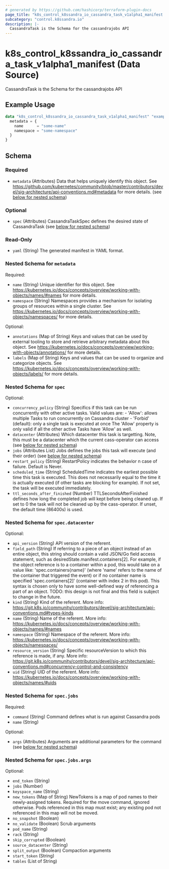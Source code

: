 ```yaml
---
# generated by https://github.com/hashicorp/terraform-plugin-docs
page_title: "k8s_control_k8ssandra_io_cassandra_task_v1alpha1_manifest Data Source - terraform-provider-k8s"
subcategory: "control.k8ssandra.io"
description: |-
  CassandraTask is the Schema for the cassandrajobs API
---
```


# k8s_control_k8ssandra_io_cassandra_task_v1alpha1_manifest (Data Source)

CassandraTask is the Schema for the cassandrajobs API

## Example Usage

```terraform
data "k8s_control_k8ssandra_io_cassandra_task_v1alpha1_manifest" "example" {
  metadata = {
    name      = "some-name"
    namespace = "some-namespace"
  }
}
```

<!-- schema generated by tfplugindocs -->
## Schema

### Required

- `metadata` (Attributes) Data that helps uniquely identify this object. See https://github.com/kubernetes/community/blob/master/contributors/devel/sig-architecture/api-conventions.md#metadata for more details. (see [below for nested schema](#nestedatt--metadata))

### Optional

- `spec` (Attributes) CassandraTaskSpec defines the desired state of CassandraTask (see [below for nested schema](#nestedatt--spec))

### Read-Only

- `yaml` (String) The generated manifest in YAML format.

<a id="nestedatt--metadata"></a>
### Nested Schema for `metadata`

Required:

- `name` (String) Unique identifier for this object. See https://kubernetes.io/docs/concepts/overview/working-with-objects/names/#names for more details.
- `namespace` (String) Namespaces provides a mechanism for isolating groups of resources within a single cluster. See https://kubernetes.io/docs/concepts/overview/working-with-objects/namespaces/ for more details.

Optional:

- `annotations` (Map of String) Keys and values that can be used by external tooling to store and retrieve arbitrary metadata about this object. See https://kubernetes.io/docs/concepts/overview/working-with-objects/annotations/ for more details.
- `labels` (Map of String) Keys and values that can be used to organize and categorize objects. See https://kubernetes.io/docs/concepts/overview/working-with-objects/labels/ for more details.


<a id="nestedatt--spec"></a>
### Nested Schema for `spec`

Optional:

- `concurrency_policy` (String) Specifics if this task can be run concurrently with other active tasks. Valid values are: - 'Allow': allows multiple Tasks to run concurrently on Cassandra cluster - 'Forbid' (default): only a single task is executed at once The 'Allow' property is only valid if all the other active Tasks have 'Allow' as well.
- `datacenter` (Attributes) Which datacenter this task is targetting. Note, this must be a datacenter which the current cass-operator can access (see [below for nested schema](#nestedatt--spec--datacenter))
- `jobs` (Attributes List) Jobs defines the jobs this task will execute (and their order) (see [below for nested schema](#nestedatt--spec--jobs))
- `restart_policy` (String) RestartPolicy indicates the behavior n case of failure. Default is Never.
- `scheduled_time` (String) ScheduledTime indicates the earliest possible time this task is executed. This does not necessarily equal to the time it is actually executed (if other tasks are blocking for example). If not set, the task will be executed immediately.
- `ttl_seconds_after_finished` (Number) TTLSecondsAfterFinished defines how long the completed job will kept before being cleaned up. If set to 0 the task will not be cleaned up by the cass-operator. If unset, the default time (86400s) is used.

<a id="nestedatt--spec--datacenter"></a>
### Nested Schema for `spec.datacenter`

Optional:

- `api_version` (String) API version of the referent.
- `field_path` (String) If referring to a piece of an object instead of an entire object, this string should contain a valid JSON/Go field access statement, such as desiredState.manifest.containers[2]. For example, if the object reference is to a container within a pod, this would take on a value like: 'spec.containers{name}' (where 'name' refers to the name of the container that triggered the event) or if no container name is specified 'spec.containers[2]' (container with index 2 in this pod). This syntax is chosen only to have some well-defined way of referencing a part of an object. TODO: this design is not final and this field is subject to change in the future.
- `kind` (String) Kind of the referent. More info: https://git.k8s.io/community/contributors/devel/sig-architecture/api-conventions.md#types-kinds
- `name` (String) Name of the referent. More info: https://kubernetes.io/docs/concepts/overview/working-with-objects/names/#names
- `namespace` (String) Namespace of the referent. More info: https://kubernetes.io/docs/concepts/overview/working-with-objects/namespaces/
- `resource_version` (String) Specific resourceVersion to which this reference is made, if any. More info: https://git.k8s.io/community/contributors/devel/sig-architecture/api-conventions.md#concurrency-control-and-consistency
- `uid` (String) UID of the referent. More info: https://kubernetes.io/docs/concepts/overview/working-with-objects/names/#uids


<a id="nestedatt--spec--jobs"></a>
### Nested Schema for `spec.jobs`

Required:

- `command` (String) Command defines what is run against Cassandra pods
- `name` (String)

Optional:

- `args` (Attributes) Arguments are additional parameters for the command (see [below for nested schema](#nestedatt--spec--jobs--args))

<a id="nestedatt--spec--jobs--args"></a>
### Nested Schema for `spec.jobs.args`

Optional:

- `end_token` (String)
- `jobs` (Number)
- `keyspace_name` (String)
- `new_tokens` (Map of String) NewTokens is a map of pod names to their newly-assigned tokens. Required for the move command, ignored otherwise. Pods referenced in this map must exist; any existing pod not referenced in this map will not be moved.
- `no_snapshot` (Boolean)
- `no_validate` (Boolean) Scrub arguments
- `pod_name` (String)
- `rack` (String)
- `skip_corrupted` (Boolean)
- `source_datacenter` (String)
- `split_output` (Boolean) Compaction arguments
- `start_token` (String)
- `tables` (List of String)
